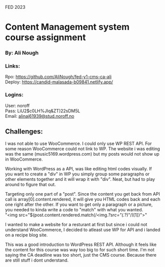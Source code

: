 FED 2023

# Content Management system course assignment

### By: Ali Nough

### Links:

Rpo: https://github.com/AliNough/fed-y1-cms-ca-ali <br>
Deploy: https://candid-malasada-b09841.netlify.app/

### Logins:

User: noroff <br>
Pass: LiU2$c0LH%JIq&ZT)22sDM5L <br>
Email: alinaj61939@stud.noroff.no <br>

## Challenges:

I was not able to use WooCommerce. I could only use WP REST API. For some reason WooCommerce could not link to WP. The website i was editing was the same (music5169.wordpress.com) but my posts would not show up in WooCommerce.

Working with WordPress as a API, was like editing html codes visually. If you want to create a "div" in WP you simply group some paragraphs or other elements together and it will wrap it with "div". Neat, but had to play around to figure that out.

Targeting only one part of a "post". Since the content you get back from API call is array[0].content.rendered, it will give you HTML codes back and each one right after the other. If you want to get only a paragraph or a picture, you needed to kinda write a code to "match" with what you wanted. <br>
"<img src="${post.content.rendered.match(/<img._?src="(._?)"/)[1]}">"

I wanted to make a website for a resturant at first but since i could not understand WooCommerce, I decided to atleast use WP for API and i landed on a recipe blog site.

This was a good introduction to WordPress REST API. Although it feels like the content for this course was way too big to for such short time. I'm not saying the CA deadline was too short, just the CMS course. Because there are still stuff i dont understand.
